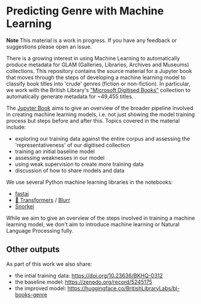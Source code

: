 # Predicting Genre with Machine Learning

**Note** This material is a work in progress. If you have any feedback or suggestions please open an issue.

There is a growing interest in using Machine Learning to automatically produce metadata for GLAM (Galleries, Libraries, Archives and Museums) collections. This repository contains the source material for a Jupyter book that moves through the steps of developing a machine learning model to classify book titles into 'crude' genres (fiction or non-fiction). In particular, we work with the British Library's ["Microsoft Digitised Books"](https://www.bl.uk/collection-guides/digitised-printed-books) collection to automatically generate metadata for ~49,455 titles. 

The [Jupyter Book](https://jupyterbook.org/) aims to give an overview of the broader pipeline involved in creating machine learning models, i.e. not just showing the model training process but steps before and after this. Topics covered in the material include: 

- exploring our training data against the entire corpus and assessing the 'representativeness' of our digitised collection
- training an initial baseline model
- assessing weaknesses in our model 
- using weak supervision to create more training data
- discussion of how to share models and data

We use several Python machine learning libraries in the notebooks:

- [fastai](https://docs.fast.ai/)
- [🤗 Transformers](https://huggingface.co/docs/transformers/index) / [Blurr](https://github.com/ohmeow/blurr)
- [Snorkel](https://www.snorkel.org/)

While we aim to give an overview of the steps involved in training a machine learning model, we don't aim to introduce machine learning or Natural Language Processing fully.

## Other outputs

As part of this work we also share:

- the intial training data: https://doi.org/10.23636/BKHQ-0312 
- the baseline model: https://zenodo.org/record/5245175 
- the improved model: https://huggingface.co/BritishLibraryLabs/bl-books-genre 
